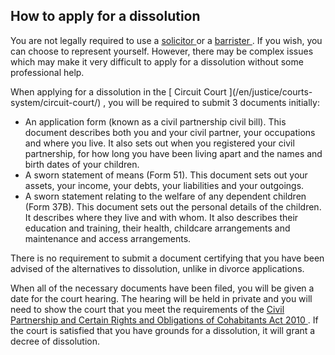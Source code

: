 ##  How to apply for a dissolution

You are not legally required to use a [ solicitor
](/en/justice/courtroom/solicitors/) or a [ barrister
](/en/justice/courtroom/barristers/) . If you wish, you can choose to
represent yourself. However, there may be complex issues which may make it
very difficult to apply for a dissolution without some professional help.

When applying for a dissolution in the [ Circuit Court ](/en/justice/courts-
system/circuit-court/) , you will be required to submit 3 documents initially:

  * An application form (known as a civil partnership civil bill). This document describes both you and your civil partner, your occupations and where you live. It also sets out when you registered your civil partnership, for how long you have been living apart and the names and birth dates of your children. 
  * A sworn statement of means (Form 51). This document sets out your assets, your income, your debts, your liabilities and your outgoings. 
  * A sworn statement relating to the welfare of any dependent children (Form 37B). This document sets out the personal details of the children. It describes where they live and with whom. It also describes their education and training, their health, childcare arrangements and maintenance and access arrangements. 

There is no requirement to submit a document certifying that you have been
advised of the alternatives to dissolution, unlike in divorce applications.

When all of the necessary documents have been filed, you will be given a date
for the court hearing. The hearing will be held in private and you will need
to show the court that you meet the requirements of the [ Civil Partnership
and Certain Rights and Obligations of Cohabitants Act 2010
](http://www.irishstatutebook.ie/2010/en/act/pub/0024/index.html) . If the
court is satisfied that you have grounds for a dissolution, it will grant a
decree of dissolution.
